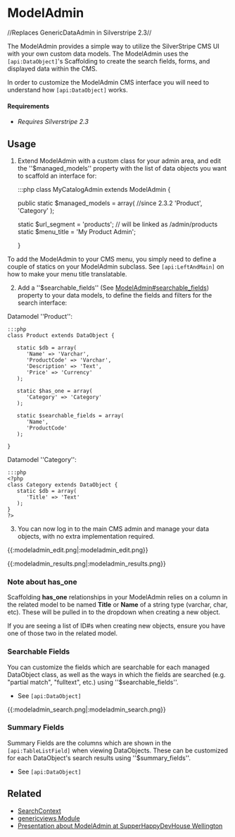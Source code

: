 # ModelAdmin

//Replaces GenericDataAdmin in Silverstripe 2.3//

The ModelAdmin provides a simple way to utilize the SilverStripe CMS UI with your own custom data models.  The
ModelAdmin uses the `[api:DataObject]`'s Scaffolding to create the search fields, forms, and displayed data within the
CMS. 

In order to customize the ModelAdmin CMS interface you will need to understand how  `[api:DataObject]` works.

#### Requirements

*  *Requires Silverstripe 2.3*

## Usage

1. Extend ModelAdmin with a custom class for your admin area, and edit the ''$managed_models'' property with the list of
data objects you want to scaffold an interface for:

	:::php
	class MyCatalogAdmin extends ModelAdmin {
	   
	  public static $managed_models = array(   //since 2.3.2
	      'Product',
	      'Category'
	   );
	
	  static $url_segment = 'products'; // will be linked as /admin/products
	  static $menu_title = 'My Product Admin';
	
	}


To add the ModelAdmin to your CMS menu, you simply need to define a couple of statics on your ModelAdmin subclass. See
`[api:LeftAndMain]` on how to make your menu title translatable.


2. Add a ''$searchable_fields'' (See [ModelAdmin#searchable_fields](ModelAdmin#searchable_fields)) property to your data
models, to define the fields and filters for the search interface:

Datamodel ''Product'':

	:::php
	class Product extends DataObject {
	
	   static $db = array(
	      'Name' => 'Varchar',
	      'ProductCode' => 'Varchar',
	      'Description' => 'Text',
	      'Price' => 'Currency'
	   );
	
	   static $has_one = array(
	      'Category' => 'Category'
	   );
	
	   static $searchable_fields = array(
	      'Name',
	      'ProductCode' 
	   );
	
	}


Datamodel ''Category'':

	:::php
	<?php
	class Category extends DataObject {
	   static $db = array(
	      'Title' => 'Text'
	   );
	}
	?>


3. You can now log in to the main CMS admin and manage your data objects, with no extra implementation required.

{{:modeladmin_edit.png|:modeladmin_edit.png}}

{{:modeladmin_results.png|:modeladmin_results.png}}
### Note about has_one

Scaffolding **has_one** relationships in your ModelAdmin relies on a column in the related model to be named **Title**
or **Name** of a string type (varchar, char, etc).  These will be pulled in to the dropdown when creating a new object.

If you are seeing a list of ID#s when creating new objects, ensure you have one of those two in the related model.

### Searchable Fields

You can customize the fields which are searchable for each managed DataObject class, as well as the ways in which the
fields are searched (e.g. "partial match", "fulltext", etc.) using ''$searchable_fields''.

   * See `[api:DataObject]`

{{:modeladmin_search.png|:modeladmin_search.png}}

### Summary Fields

Summary Fields are the columns which are shown in the `[api:TableListField]` when viewing DataObjects.  These can be
customized for each DataObject's search results using ''$summary_fields''.

   * See `[api:DataObject]`

## Related

*  [SearchContext](SearchContext)
*  [genericviews Module](modules/genericviews)
*  [Presentation about ModelAdmin at SupperHappyDevHouse
Wellington](http://www.slideshare.net/chillu/modeladmin-in-silverstripe-23)
